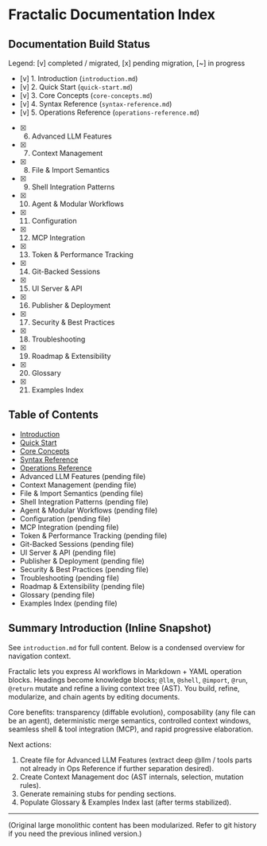 # Fractalic Documentation Index

## Documentation Build Status
Legend: [v] completed / migrated, [x] pending migration, [~] in progress

- [v] 1. Introduction (`introduction.md`)
- [v] 2. Quick Start (`quick-start.md`)
- [v] 3. Core Concepts (`core-concepts.md`)
- [v] 4. Syntax Reference (`syntax-reference.md`)
- [v] 5. Operations Reference (`operations-reference.md`)
- [x] 6. Advanced LLM Features
- [x] 7. Context Management
- [x] 8. File & Import Semantics
- [x] 9. Shell Integration Patterns
- [x] 10. Agent & Modular Workflows
- [x] 11. Configuration
- [x] 12. MCP Integration
- [x] 13. Token & Performance Tracking
- [x] 14. Git-Backed Sessions
- [x] 15. UI Server & API
- [x] 16. Publisher & Deployment
- [x] 17. Security & Best Practices
- [x] 18. Troubleshooting
- [x] 19. Roadmap & Extensibility
- [x] 20. Glossary
- [x] 21. Examples Index

## Table of Contents
- [Introduction](introduction.md)
- [Quick Start](quick-start.md)
- [Core Concepts](core-concepts.md)
- [Syntax Reference](syntax-reference.md)
- [Operations Reference](operations-reference.md)
- Advanced LLM Features (pending file)
- Context Management (pending file)
- File & Import Semantics (pending file)
- Shell Integration Patterns (pending file)
- Agent & Modular Workflows (pending file)
- Configuration (pending file)
- MCP Integration (pending file)
- Token & Performance Tracking (pending file)
- Git-Backed Sessions (pending file)
- UI Server & API (pending file)
- Publisher & Deployment (pending file)
- Security & Best Practices (pending file)
- Troubleshooting (pending file)
- Roadmap & Extensibility (pending file)
- Glossary (pending file)
- Examples Index (pending file)

## Summary Introduction (Inline Snapshot)
See `introduction.md` for full content. Below is a condensed overview for navigation context.

Fractalic lets you express AI workflows in Markdown + YAML operation blocks. Headings become knowledge blocks; `@llm`, `@shell`, `@import`, `@run`, `@return` mutate and refine a living context tree (AST). You build, refine, modularize, and chain agents by editing documents.

Core benefits: transparency (diffable evolution), composability (any file can be an agent), deterministic merge semantics, controlled context windows, seamless shell & tool integration (MCP), and rapid progressive elaboration.

Next actions:
1. Create file for Advanced LLM Features (extract deep @llm / tools parts not already in Ops Reference if further separation desired).
2. Create Context Management doc (AST internals, selection, mutation rules).
3. Generate remaining stubs for pending sections.
4. Populate Glossary & Examples Index last (after terms stabilized).

---
(Original large monolithic content has been modularized. Refer to git history if you need the previous inlined version.)
